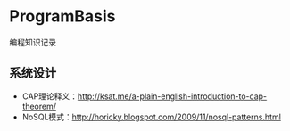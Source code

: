 # ProgramBasis
编程知识记录

## 系统设计
- CAP理论释义：http://ksat.me/a-plain-english-introduction-to-cap-theorem/
- NoSQL模式：http://horicky.blogspot.com/2009/11/nosql-patterns.html
